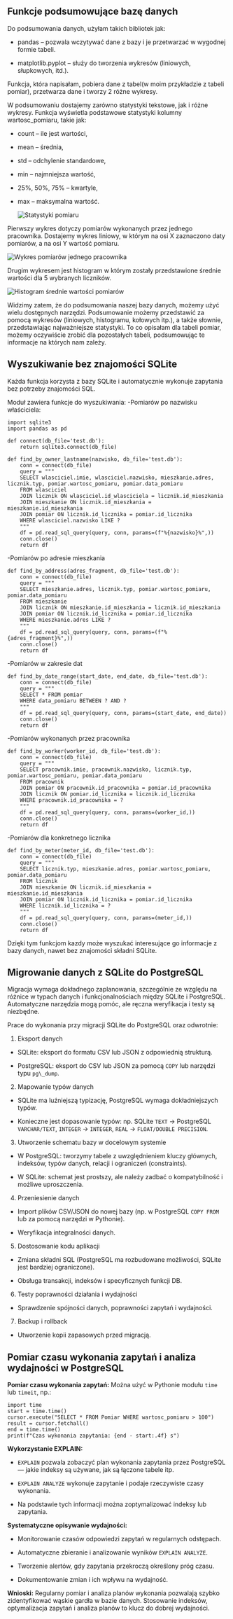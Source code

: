 Funkcje podsumowujące bazę danych
--------------------------------------

Do podsumowania danych, użyłam takich bibliotek jak:
- pandas – pozwala wczytywać dane z bazy i je przetwarzać w wygodnej formie tabeli.

- matplotlib.pyplot – służy do tworzenia wykresów (liniowych, słupkowych, itd.).

Funkcja, która napisałam, pobiera dane z tabel(w moim przykładzie z tabeli pomiar), przetwarza dane i tworzy 2 różne wykresy. 

W podsumowaniu dostajemy zarówno statystyki tekstowe, jak i różne wykresy.  Funkcja wyświetla podstawowe statystyki kolumny wartosc_pomiaru, takie jak:
- count – ile jest wartości,

- mean – średnia,

- std – odchylenie standardowe,

- min – najmniejsza wartość,

- 25%, 50%, 75% – kwartyle,

- max – maksymalna wartość.

  ![Statystyki pomiaru](pod-tekstowe.png)

Pierwszy wykres dotyczy pomiarów wykonanych przez jednego pracownika. Dostajemy wykres liniowy, w którym na osi X zaznaczono daty pomiarów, a na osi Y wartość pomiaru. 

![Wykres pomiarów jednego pracownika](wykres1.png)

Drugim wykresem jest histogram w którym zostały przedstawione średnie wartości dla 5 wybranych liczników. 

![Histogram średnie wartości pomiarów](wykres2.png)

Widzimy zatem, że do podsumowania naszej bazy danych, możemy użyć wielu dostępnych narzędzi. Podsumowanie możemy przedstawić za pomocą wykresów (liniowych, histogramu, kołowych itp.), a także słownie, przedstawiając najważniejsze statystyki. To co opisałam dla tabeli pomiar, możemy oczywiście zrobić dla pozostałych tabeli, podsumowując te informacje na których nam zależy. 


Wyszukiwanie bez znajomości SQLite
------------------------------

Każda funkcja korzysta z bazy SQLite i automatycznie wykonuje zapytania bez potrzeby znajomości SQL.

Moduł zawiera funkcje do wyszukiwania:
-Pomiarów po nazwisku właściciela:

```
import sqlite3
import pandas as pd

def connect(db_file='test.db'):
    return sqlite3.connect(db_file)

def find_by_owner_lastname(nazwisko, db_file='test.db'):
    conn = connect(db_file)
    query = """
    SELECT wlasciciel.imie, wlasciciel.nazwisko, mieszkanie.adres, licznik.typ, pomiar.wartosc_pomiaru, pomiar.data_pomiaru
    FROM wlasciciel
    JOIN licznik ON wlasciciel.id_wlasciciela = licznik.id_mieszkania
    JOIN mieszkanie ON licznik.id_mieszkania = mieszkanie.id_mieszkania
    JOIN pomiar ON licznik.id_licznika = pomiar.id_licznika
    WHERE wlasciciel.nazwisko LIKE ?
    """
    df = pd.read_sql_query(query, conn, params=(f"%{nazwisko}%",))
    conn.close()
    return df
```

-Pomiarów po adresie mieszkania

```
def find_by_address(adres_fragment, db_file='test.db'):
    conn = connect(db_file)
    query = """
    SELECT mieszkanie.adres, licznik.typ, pomiar.wartosc_pomiaru, pomiar.data_pomiaru
    FROM mieszkanie
    JOIN licznik ON mieszkanie.id_mieszkania = licznik.id_mieszkania
    JOIN pomiar ON licznik.id_licznika = pomiar.id_licznika
    WHERE mieszkanie.adres LIKE ?
    """
    df = pd.read_sql_query(query, conn, params=(f"%{adres_fragment}%",))
    conn.close()
    return df
```

-Pomiarów w zakresie dat

```
def find_by_date_range(start_date, end_date, db_file='test.db'):
    conn = connect(db_file)
    query = """
    SELECT * FROM pomiar
    WHERE data_pomiaru BETWEEN ? AND ?
    """
    df = pd.read_sql_query(query, conn, params=(start_date, end_date))
    conn.close()
    return df
```

-Pomiarów wykonanych przez pracownika

```
def find_by_worker(worker_id, db_file='test.db'):
    conn = connect(db_file)
    query = """
    SELECT pracownik.imie, pracownik.nazwisko, licznik.typ, pomiar.wartosc_pomiaru, pomiar.data_pomiaru
    FROM pracownik
    JOIN pomiar ON pracownik.id_pracownika = pomiar.id_pracownika
    JOIN licznik ON pomiar.id_licznika = licznik.id_licznika
    WHERE pracownik.id_pracownika = ?
    """
    df = pd.read_sql_query(query, conn, params=(worker_id,))
    conn.close()
    return df
```

-Pomiarów dla konkretnego licznika

```
def find_by_meter(meter_id, db_file='test.db'):
    conn = connect(db_file)
    query = """
    SELECT licznik.typ, mieszkanie.adres, pomiar.wartosc_pomiaru, pomiar.data_pomiaru
    FROM licznik
    JOIN mieszkanie ON licznik.id_mieszkania = mieszkanie.id_mieszkania
    JOIN pomiar ON licznik.id_licznika = pomiar.id_licznika
    WHERE licznik.id_licznika = ?
    """
    df = pd.read_sql_query(query, conn, params=(meter_id,))
    conn.close()
    return df
```

Dzięki tym funkcjom kazdy może wyszukać interesujące go informacje z bazy danych, nawet bez znajomości składni SQLite.

Migrowanie danych z SQLite do PostgreSQL
-------------------------------

Migracja wymaga dokładnego zaplanowania, szczególnie ze względu na różnice w typach danych i funkcjonalnościach między SQLite i PostgreSQL. Automatyczne narzędzia mogą pomóc, ale ręczna weryfikacja i testy są niezbędne.

Prace do wykonania przy migracji SQLite do PostgreSQL oraz odwrotnie:

1. Eksport danych

- SQLite: eksport do formatu CSV lub JSON z odpowiednią strukturą.
   
- PostgreSQL: eksport do CSV lub JSON za pomocą ``COPY`` lub narzędzi typu ``pg\_dump``.

2. Mapowanie typów danych

- SQLite ma luźniejszą typizację, PostgreSQL wymaga dokładniejszych typów.

- Konieczne jest dopasowanie typów: np. SQLite ``TEXT`` → PostgreSQL ``VARCHAR/TEXT``, ``INTEGER`` → ``INTEGER``, ``REAL`` → ``FLOAT/DOUBLE PRECISION``.

3. Utworzenie schematu bazy w docelowym systemie

- W PostgreSQL: tworzymy tabele z uwzględnieniem kluczy głównych, indeksów, typów danych, relacji i ograniczeń (constraints).
 
- W SQLite: schemat jest prostszy, ale należy zadbać o kompatybilność i możliwe uproszczenia.

4. Przeniesienie danych

- Import plików CSV/JSON do nowej bazy (np. w PostgreSQL ``COPY FROM`` lub za pomocą narzędzi w Pythonie).
  
- Weryfikacja integralności danych.

5. Dostosowanie kodu aplikacji

- Zmiana składni SQL (PostgreSQL ma rozbudowane możliwości, SQLite jest bardziej ograniczone).
  
- Obsługa transakcji, indeksów i specyficznych funkcji DB.

6. Testy poprawności działania i wydajności

- Sprawdzenie spójności danych, poprawności zapytań i wydajności.

7. Backup i rollback

- Utworzenie kopii zapasowych przed migracją.

Pomiar czasu wykonania zapytań i analiza wydajności w PostgreSQL
---------------------------------------

**Pomiar czasu wykonania zapytań:**
Można użyć w Pythonie modułu ``time`` lub ``timeit``, np.:

```
import time
start = time.time()
cursor.execute("SELECT * FROM Pomiar WHERE wartosc_pomiaru > 100")
result = cursor.fetchall()
end = time.time()
print(f"Czas wykonania zapytania: {end - start:.4f} s")
```


**Wykorzystanie EXPLAIN:**

- ``EXPLAIN`` pozwala zobaczyć plan wykonania zapytania przez PostgreSQL — jakie indeksy są używane, jak są łączone tabele itp.

- ``EXPLAIN ANALYZE`` wykonuje zapytanie i podaje rzeczywiste czasy wykonania.

- Na podstawie tych informacji można zoptymalizować indeksy lub zapytania.

**Systematyczne opisywanie wydajności:**

- Monitorowanie czasów odpowiedzi zapytań w regularnych odstępach.

- Automatyczne zbieranie i analizowanie wyników ``EXPLAIN ANALYZE``.

- Tworzenie alertów, gdy zapytania przekroczą określony próg czasu.

- Dokumentowanie zmian i ich wpływu na wydajność.

**Wnioski:**
Regularny pomiar i analiza planów wykonania pozwalają szybko zidentyfikować wąskie gardła w bazie danych. Stosowanie indeksów, optymalizacja zapytań i analiza planów to klucz do dobrej wydajności.



